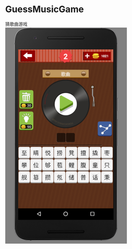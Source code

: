 # GuessMusicGame
猜歌曲游戏<br> 
![](https://github.com/252830311/GuessMusicGame/blob/master/blob/master/assets/screenshot.png)
